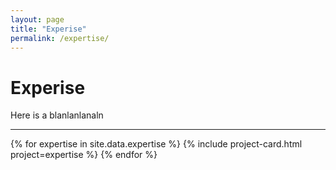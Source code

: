 ```yaml
---
layout: page
title: "Experise"
permalink: /expertise/
---
```


# Experise

Here is a blanlanlanaln

---

{% for expertise in site.data.expertise %}
{% include project-card.html project=expertise %}
{% endfor %}
